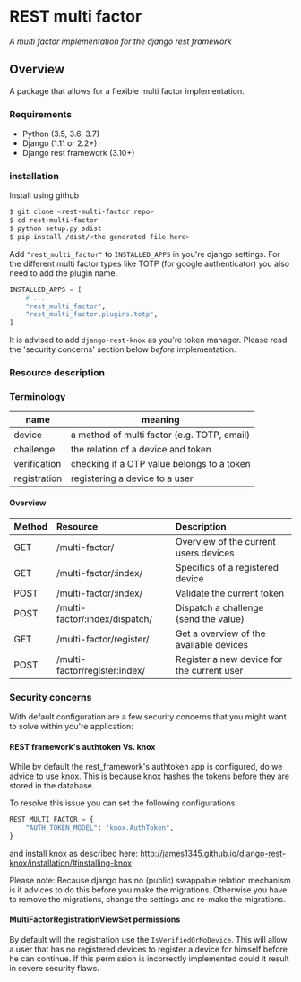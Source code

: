 # REST multi factor
*A multi factor implementation for the django rest framework*
 
## Overview
A package that allows for a flexible multi factor implementation.

### Requirements
* Python (3.5, 3.6, 3.7)
* Django (1.11 or 2.2+)
* Django rest framework (3.10+)

### installation
Install using github

```bash
$ git clone <rest-multi-factor repo>
$ cd rest-multi-factor
$ python setup.py sdist
$ pip install /dist/<the generated file here>
```

Add `"rest_multi_factor"` to `INSTALLED_APPS` in you're django settings.
For the different multi factor types like TOTP (for google authenticator)
you also need to add the plugin name.

```python
INSTALLED_APPS = [
    # ...
    "rest_multi_factor",
    "rest_multi_factor.plugins.totp",
]
```

It is advised to add `django-rest-knox` as you're token manager. Please
read the 'security concerns' section below *before* implementation.

### Resource description

### Terminology

| name         | meaning                                     |
| ------------ | ------------------------------------------- |
| device       | a method of multi factor (e.g. TOTP, email) |
| challenge    | the relation of a device and token          |
| verification | checking if a OTP value belongs to a token  |
| registration | registering a device to a user              |


#### Overview
| Method |            Resource            |                 Description                |
|:-------|:-------------------------------|:-------------------------------------------|
|  GET   | /multi-factor/                 | Overview of the current users devices      |
|  GET   | /multi-factor/:index/          | Specifics of a registered device           |
|  POST  | /multi-factor/:index/          | Validate the current token                 |
|  POST  | /multi-factor/:index/dispatch/ | Dispatch a challenge (send the value)      |
|  GET   | /multi-factor/register/        | Get a overview of the available devices    |
|  POST  | /multi-factor/register:index/  | Register a new device for the current user |


### Security concerns
With default configuration are a few security concerns that you might
want to solve within you're application:

#### REST framework's authtoken Vs. knox
While by default the rest_framework's authtoken app is configured, do
we advice to use knox. This is because knox hashes the tokens before
they are stored in the database.

To resolve this issue you can set the following configurations:

```python
REST_MULTI_FACTOR = {
    "AUTH_TOKEN_MODEL": "knox.AuthToken",
}
```

and install knox as described here: 
http://james1345.github.io/django-rest-knox/installation/#installing-knox

Please note: Because django has no (public) swappable relation 
mechanism is it advices to do this before you make the migrations. 
Otherwise you have to remove the migrations, change the settings and
re-make the migrations.

#### MultiFactorRegistrationViewSet permissions
By default will the registration use the  `IsVerifiedOrNoDevice`. This
will allow a user that has no registered devices to register a device
for himself before he can continue.  If this permission is incorrectly
implemented could it result in severe security flaws.

